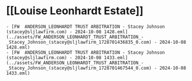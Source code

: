 # [[Louise Leonhardt Estate]]
	- [FW  ANDERSON_LEONHARDT TRUST ARBITRATION - Stacey Johnson (stacey@sljlawfirm.com) - 2024-10-08 1428.eml](../assets/FW_ANDERSON_LEONHARDT_TRUST_ARBITRATION_-_Stacey_Johnson_(stacey@sljlawfirm_1728701436835_0.com) - 2024-10-08 1428.eml)
	- [FW  ANDERSON_LEONHARDT TRUST ARBITRATION - Stacey Johnson (stacey@sljlawfirm.com) - 2024-10-08 1433.eml](../assets/FW_ANDERSON_LEONHARDT_TRUST_ARBITRATION_-_Stacey_Johnson_(stacey@sljlawfirm_1728701467544_0.com) - 2024-10-08 1433.eml)